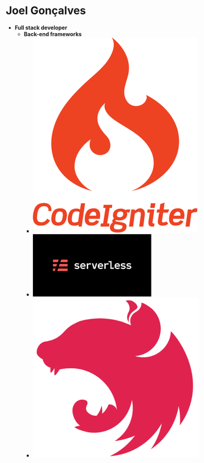 # **Joel Gonçalves**

* **Full stack developer**
    * **Back-end frameworks** 
        * [![download](./assets/codeigniter.png)][3]
        * [![download](./assets/serverless.png)][2]
        * [![download](./assets/logo_nestjs.svg)][1]

[1]: https://nestjs.com/
[2]: https://www.serverless.com/
[3]: https://codeigniter.com/